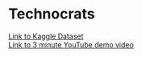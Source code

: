 # Technocrats
[Link to Kaggle Dataset](https://www.kaggle.com/carlosparadis/fires-from-space-australia-and-new-zeland)<br/>
[Link to 3 minute YouTube demo video](https://youtu.be/mrjz03jMbD8)
